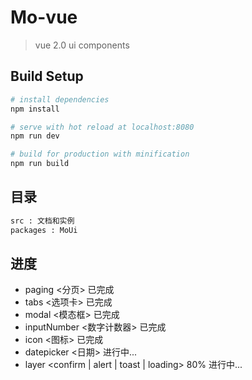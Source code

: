 # Mo-vue

> vue 2.0 ui components

## Build Setup

``` bash
# install dependencies
npm install

# serve with hot reload at localhost:8080
npm run dev

# build for production with minification
npm run build

```

## 目录

``` html 
src : 文档和实例
packages : MoUi
```

## 进度

- paging <分页> 已完成
- tabs <选项卡> 已完成
- modal <模态框> 已完成
- inputNumber <数字计数器> 已完成
- icon <图标> 已完成
- datepicker <日期> 进行中...
- layer <confirm | alert | toast | loading> 80% 进行中...